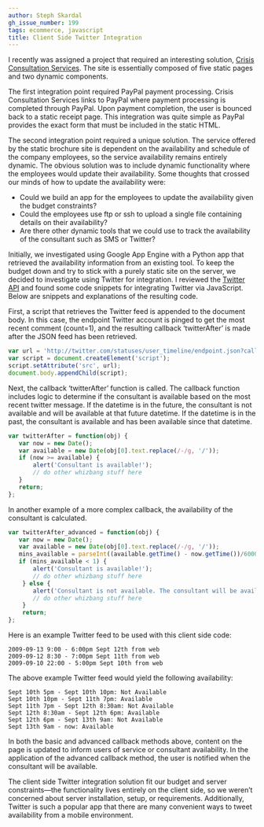 ```yaml
---
author: Steph Skardal
gh_issue_number: 199
tags: ecommerce, javascript
title: Client Side Twitter Integration
---
```


I recently was assigned a project that required an interesting solution, [Crisis Consultation Services](http://www.crisis-consultation.com/). The site is essentially composed of five static pages and two dynamic components.

The first integration point required PayPal payment processing. Crisis Consultation Services links to PayPal where payment processing is completed through PayPal. Upon payment completion, the user is bounced back to a static receipt page. This integration was quite simple as PayPal provides the exact form that must be included in the static HTML.

The second integration point required a unique solution. The service offered by the static brochure site is dependent on the availability and schedule of the company employees, so the service availability remains entirely dynamic. The obvious solution was to include dynamic functionality where the employees would update their availability. Some thoughts that crossed our minds of how to update the availability were:

- Could we build an app for the employees to update the availability given the budget constraints?
- Could the employees use ftp or ssh to upload a single file containing details on their availability?
- Are there other dynamic tools that we could use to track the availability of the consultant such as SMS or Twitter?

Initially, we investigated using Google App Engine with a Python app that retrieved the availability information from an existing tool. To keep the budget down and try to stick with a purely static site on the server, we decided to investigate using Twitter for integration. I reviewed the [Twitter API](https://developer.twitter.com/) and found some code snippets for integrating Twitter via JavaScript. Below are snippets and explanations of the resulting code.

First, a script that retrieves the Twitter feed is appended to the document body. In this case, the endpoint Twitter account is pinged to get the most recent comment (count=1), and the resulting callback ‘twitterAfter’ is made after the JSON feed has been retrieved.

```javascript
var url = 'http://twitter.com/statuses/user_timeline/endpoint.json?callback=twitterAfter&count=1';
var script = document.createElement('script');
script.setAttribute('src', url);
document.body.appendChild(script);
```

Next, the callback ‘twitterAfter’ function is called. The callback function includes logic to determine if the consultant is available based on the most recent twitter message. If the datetime is in the future, the consultant is not available and will be available at that future datetime. If the datetime is in the past, the consultant is available and has been available since that datetime.

```javascript
var twitterAfter = function(obj) {
   var now = new Date();
   var available = new Date(obj[0].text.replace(/-/g, '/'));
   if (now >= available) {
       alert('Consultant is available!');
       // do other whizbang stuff here
   }
   return;
};
```

In another example of a more complex callback, the availability of the consultant is calculated.

```javascript
var twitterAfter_advanced = function(obj) {
   var now = new Date();
   var available = new Date(obj[0].text.replace(/-/g, '/'));
   mins_available = parseInt((available.getTime() - now.getTime())/60000);
   if (mins_available < 1) {
       alert('Consultant is available!');
       // do other whizbang stuff here
    } else {
       alert('Consultant is not available. The consultant will be available in ' + mins_available + ' minute(s).');
       // do other whizbang stuff here
    }
    return;
};
```

Here is an example Twitter feed to be used with this client side code:

```nohighlight
2009-09-13 9:00 - 6:00pm Sept 12th from web
2009-09-12 8:30 - 7:00pm Sept 11th from web
2009-09-10 22:00 - 5:00pm Sept 10th from web
```

The above example Twitter feed would yield the following availability:

```nohighlight
Sept 10th 5pm - Sept 10th 10pm: Not Available
Sept 10th 10pm - Sept 11th 7pm: Available
Sept 11th 7pm - Sept 12th 8:30am: Not Available
Sept 12th 8:30am - Sept 12th 6pm: Available
Sept 12th 6pm - Sept 13th 9am: Not Available
Sept 13th 9am - now: Available
```

In both the basic and advanced callback methods above, content on the page is updated to inform users of service or consultant availability. In the application of the advanced callback method, the user is notified when the consultant will be available.

The client side Twitter integration solution fit our budget and server constraints—​the functionality lives entirely on the client side, so we weren’t concerned about server installation, setup, or requirements. Additionally, Twitter is such a popular app that there are many convenient ways to tweet availability from a mobile environment.

